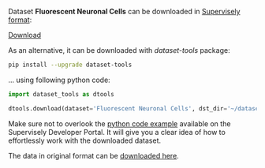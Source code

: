Dataset **Fluorescent Neuronal Cells** can be downloaded in [Supervisely format](https://developer.supervisely.com/api-references/supervisely-annotation-json-format):

 [Download](https://assets.supervisely.com/supervisely-supervisely-assets-public/teams_storage/w/1/3e/ZIvhjGop6B0SlNspJ6u3mVBhBXGpLDys057kDLpEr9P2jyiMC3zL4Z76JiJSYfgU3x0wAGOofOekFOk4BX7oPQV6xZMQY1dO06V7upiCXD6i5NroJyAJnoo4Z4Rn.tar)

As an alternative, it can be downloaded with *dataset-tools* package:
``` bash
pip install --upgrade dataset-tools
```

... using following python code:
``` python
import dataset_tools as dtools

dtools.download(dataset='Fluorescent Neuronal Cells', dst_dir='~/dataset-ninja/')
```
Make sure not to overlook the [python code example](https://developer.supervisely.com/getting-started/python-sdk-tutorials/iterate-over-a-local-project) available on the Supervisely Developer Portal. It will give you a clear idea of how to effortlessly work with the downloaded dataset.

The data in original format can be [downloaded here](https://www.kaggle.com/datasets/nbroad/fluorescent-neuronal-cells/download?datasetVersionNumber=26).